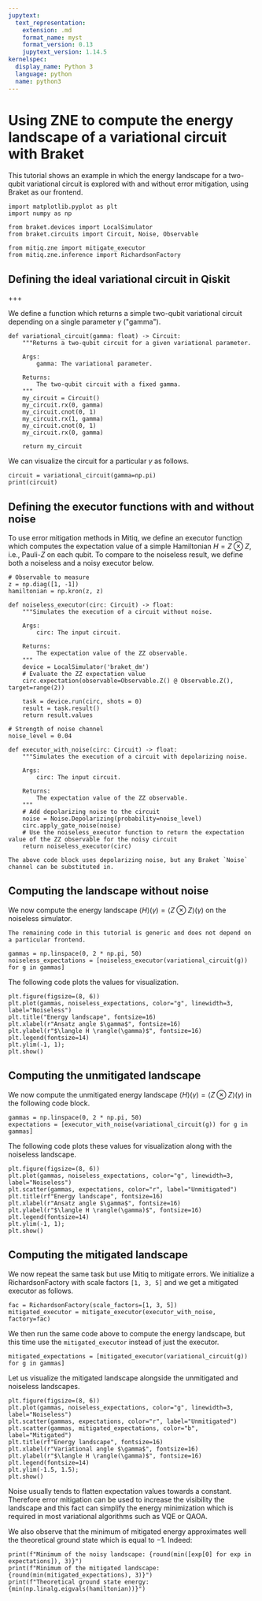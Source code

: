 ```yaml
---
jupytext:
  text_representation:
    extension: .md
    format_name: myst
    format_version: 0.13
    jupytext_version: 1.14.5
kernelspec:
  display_name: Python 3
  language: python
  name: python3
---
```


# Using ZNE to compute the energy landscape of a variational circuit with Braket

This tutorial shows an example in which the energy landscape for a two-qubit variational circuit is explored with and without error mitigation, using Braket as our frontend.

```{code-cell} ipython3
import matplotlib.pyplot as plt
import numpy as np

from braket.devices import LocalSimulator
from braket.circuits import Circuit, Noise, Observable

from mitiq.zne import mitigate_executor
from mitiq.zne.inference import RichardsonFactory
```

## Defining the ideal variational circuit in Qiskit

+++

We define a function which returns a simple two-qubit variational circuit depending on a single parameter  $\gamma$ ("gamma").

```{code-cell} ipython3
def variational_circuit(gamma: float) -> Circuit:
    """Returns a two-qubit circuit for a given variational parameter.

    Args:
        gamma: The variational parameter.

    Returns:
        The two-qubit circuit with a fixed gamma.
    """
    my_circuit = Circuit()
    my_circuit.rx(0, gamma)
    my_circuit.cnot(0, 1)
    my_circuit.rx(1, gamma)
    my_circuit.cnot(0, 1)
    my_circuit.rx(0, gamma)
    
    return my_circuit
```

We can visualize the circuit for a particular $\gamma$ as follows.

```{code-cell} ipython3
circuit = variational_circuit(gamma=np.pi)
print(circuit)
```

## Defining the executor functions with and without noise
To use error mitigation methods in Mitiq, we define an executor function which computes the expectation value of a simple Hamiltonian $H=Z \otimes Z$, i.e., Pauli-$Z$ on each qubit. To compare to the noiseless result, we define both a noiseless and a noisy executor below.

```{code-cell} ipython3
# Observable to measure
z = np.diag([1, -1])
hamiltonian = np.kron(z, z)

def noiseless_executor(circ: Circuit) -> float:
    """Simulates the execution of a circuit without noise.

    Args:
        circ: The input circuit.

    Returns:
        The expectation value of the ZZ observable.
    """
    device = LocalSimulator('braket_dm')
    # Evaluate the ZZ expectation value
    circ.expectation(observable=Observable.Z() @ Observable.Z(), target=range(2))
    
    task = device.run(circ, shots = 0)
    result = task.result()
    return result.values

# Strength of noise channel
noise_level = 0.04

def executor_with_noise(circ: Circuit) -> float:
    """Simulates the execution of a circuit with depolarizing noise.

    Args:
        circ: The input circuit.

    Returns:
        The expectation value of the ZZ observable.
    """
    # Add depolarizing noise to the circuit
    noise = Noise.Depolarizing(probability=noise_level)
    circ.apply_gate_noise(noise)
    # Use the noiseless_executor function to return the expectation value of the ZZ observable for the noisy circuit
    return noiseless_executor(circ)
```

```{note}
The above code block uses depolarizing noise, but any Braket `Noise` channel can be substituted in.
```

## Computing the landscape without noise

We now compute the energy landscape $\langle H \rangle(\gamma) =\langle Z \otimes Z \rangle(\gamma)$ on the noiseless simulator.

```{note}
The remaining code in this tutorial is generic and does not depend on a particular frontend.
```

```{code-cell} ipython3
gammas = np.linspace(0, 2 * np.pi, 50)
noiseless_expectations = [noiseless_executor(variational_circuit(g)) for g in gammas]
```

The following code plots the values for visualization.

```{code-cell} ipython3
plt.figure(figsize=(8, 6))
plt.plot(gammas, noiseless_expectations, color="g", linewidth=3, label="Noiseless")
plt.title("Energy landscape", fontsize=16)
plt.xlabel(r"Ansatz angle $\gamma$", fontsize=16)
plt.ylabel(r"$\langle H \rangle(\gamma)$", fontsize=16)
plt.legend(fontsize=14)
plt.ylim(-1, 1);
plt.show()
```

## Computing the unmitigated landscape
We now compute the unmitigated energy landscape $\langle H \rangle(\gamma) =\langle Z \otimes Z \rangle(\gamma)$
in the following code block.

```{code-cell} ipython3
gammas = np.linspace(0, 2 * np.pi, 50)
expectations = [executor_with_noise(variational_circuit(g)) for g in gammas]
```

The following code plots these values for visualization along with the noiseless landscape.

```{code-cell} ipython3
plt.figure(figsize=(8, 6))
plt.plot(gammas, noiseless_expectations, color="g", linewidth=3, label="Noiseless")
plt.scatter(gammas, expectations, color="r", label="Unmitigated")
plt.title(rf"Energy landscape", fontsize=16)
plt.xlabel(r"Ansatz angle $\gamma$", fontsize=16)
plt.ylabel(r"$\langle H \rangle(\gamma)$", fontsize=16)
plt.legend(fontsize=14)
plt.ylim(-1, 1);
plt.show()
```

## Computing the mitigated landscape
We now repeat the same task but use Mitiq to mitigate errors.
We initialize a RichardsonFactory with scale factors `[1, 3, 5]` and we get a mitigated executor as follows.

```{code-cell} ipython3
fac = RichardsonFactory(scale_factors=[1, 3, 5])
mitigated_executor = mitigate_executor(executor_with_noise, factory=fac)
```

We then run the same code above to compute the energy landscape, but this time use the ``mitigated_executor`` instead of just the executor.

```{code-cell} ipython3
mitigated_expectations = [mitigated_executor(variational_circuit(g)) for g in gammas]
```

Let us visualize the mitigated landscape alongside the unmitigated and noiseless landscapes.

```{code-cell} ipython3
plt.figure(figsize=(8, 6))
plt.plot(gammas, noiseless_expectations, color="g", linewidth=3, label="Noiseless")
plt.scatter(gammas, expectations, color="r", label="Unmitigated")
plt.scatter(gammas, mitigated_expectations, color="b", label="Mitigated")
plt.title(rf"Energy landscape", fontsize=16)
plt.xlabel(r"Variational angle $\gamma$", fontsize=16)
plt.ylabel(r"$\langle H \rangle(\gamma)$", fontsize=16)
plt.legend(fontsize=14)
plt.ylim(-1.5, 1.5);
plt.show()
```

Noise usually tends to flatten expectation values towards a constant. Therefore error mitigation 
can be used to increase the visibility the landscape and this fact can simplify the energy minimization 
which is required in most variational algorithms such as VQE or QAOA.

We also observe that the minimum of mitigated energy approximates well the theoretical ground state which is equal to $-1$. Indeed:

```{code-cell} ipython3
print(f"Minimum of the noisy landscape: {round(min([exp[0] for exp in expectations]), 3)}")
print(f"Minimum of the mitigated landscape: {round(min(mitigated_expectations), 3)}")
print(f"Theoretical ground state energy: {min(np.linalg.eigvals(hamiltonian))}")
```

```{code-cell} ipython3

```
